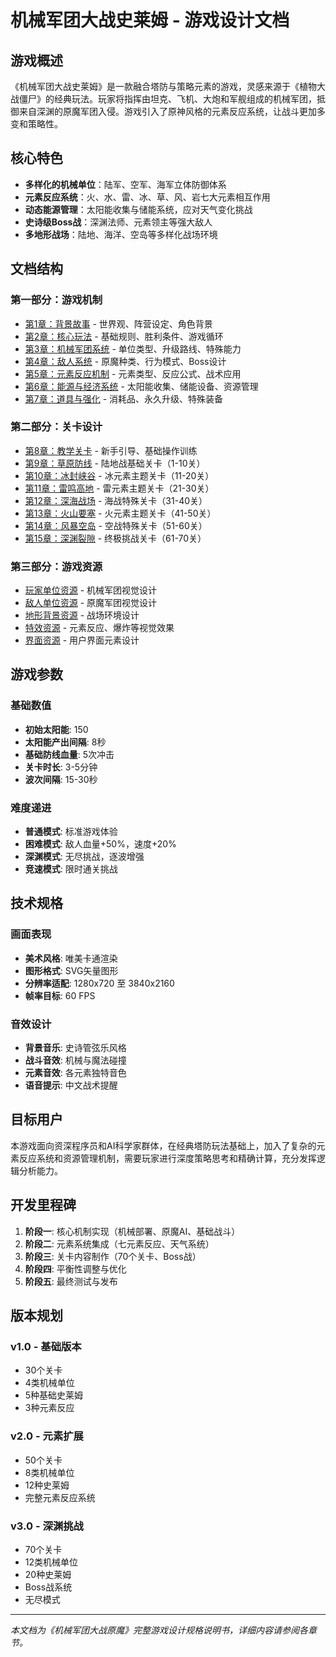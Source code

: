 # 机械军团大战史莱姆 - 游戏设计文档

## 游戏概述

《机械军团大战史莱姆》是一款融合塔防与策略元素的游戏，灵感来源于《植物大战僵尸》的经典玩法。玩家将指挥由坦克、飞机、大炮和军舰组成的机械军团，抵御来自深渊的原魔军团入侵。游戏引入了原神风格的元素反应系统，让战斗更加多变和策略性。

## 核心特色

- **多样化的机械单位**：陆军、空军、海军立体防御体系
- **元素反应系统**：火、水、雷、冰、草、风、岩七大元素相互作用
- **动态能源管理**：太阳能收集与储能系统，应对天气变化挑战
- **史诗级Boss战**：深渊法师、元素领主等强大敌人
- **多地形战场**：陆地、海洋、空岛等多样化战场环境

## 文档结构

### 第一部分：游戏机制

- [第1章：背景故事](chapter1.md) - 世界观、阵营设定、角色背景
- [第2章：核心玩法](chapter2.md) - 基础规则、胜利条件、游戏循环
- [第3章：机械军团系统](chapter3.md) - 单位类型、升级路线、特殊能力
- [第4章：敌人系统](chapter4.md) - 原魔种类、行为模式、Boss设计
- [第5章：元素反应机制](chapter5.md) - 元素类型、反应公式、战术应用
- [第6章：能源与经济系统](chapter6.md) - 太阳能收集、储能设备、资源管理
- [第7章：道具与强化](chapter7.md) - 消耗品、永久升级、特殊装备

### 第二部分：关卡设计

- [第8章：教学关卡](chapter8.md) - 新手引导、基础操作训练
- [第9章：草原防线](chapter9.md) - 陆地战基础关卡（1-10关）
- [第10章：冰封峡谷](chapter10.md) - 冰元素主题关卡（11-20关）
- [第11章：雷鸣高地](chapter11.md) - 雷元素主题关卡（21-30关）
- [第12章：深海战场](chapter12.md) - 海战特殊关卡（31-40关）
- [第13章：火山要塞](chapter13.md) - 火元素主题关卡（41-50关）
- [第14章：风暴空岛](chapter14.md) - 空战特殊关卡（51-60关）
- [第15章：深渊裂隙](chapter15.md) - 终极挑战关卡（61-70关）

### 第三部分：游戏资源

- [玩家单位资源](assets/player.html) - 机械军团视觉设计
- [敌人单位资源](assets/enemy.html) - 原魔军团视觉设计
- [地形背景资源](assets/background.html) - 战场环境设计
- [特效资源](assets/effects.html) - 元素反应、爆炸等视觉效果
- [界面资源](assets/ui.html) - 用户界面元素设计

## 游戏参数

### 基础数值
- **初始太阳能**: 150
- **太阳能产出间隔**: 8秒
- **基础防线血量**: 5次冲击
- **关卡时长**: 3-5分钟
- **波次间隔**: 15-30秒

### 难度递进
- **普通模式**: 标准游戏体验
- **困难模式**: 敌人血量+50%，速度+20%
- **深渊模式**: 无尽挑战，逐波增强
- **竞速模式**: 限时通关挑战

## 技术规格

### 画面表现
- **美术风格**: 唯美卡通渲染
- **图形格式**: SVG矢量图形
- **分辨率适配**: 1280x720 至 3840x2160
- **帧率目标**: 60 FPS

### 音效设计
- **背景音乐**: 史诗管弦乐风格
- **战斗音效**: 机械与魔法碰撞
- **元素音效**: 各元素独特音色
- **语音提示**: 中文战术提醒

## 目标用户

本游戏面向资深程序员和AI科学家群体，在经典塔防玩法基础上，加入了复杂的元素反应系统和资源管理机制，需要玩家进行深度策略思考和精确计算，充分发挥逻辑分析能力。

## 开发里程碑

1. **阶段一**: 核心机制实现（机械部署、原魔AI、基础战斗）
2. **阶段二**: 元素系统集成（七元素反应、天气系统）
3. **阶段三**: 关卡内容制作（70个关卡、Boss战）
4. **阶段四**: 平衡性调整与优化
5. **阶段五**: 最终测试与发布

## 版本规划

### v1.0 - 基础版本
- 30个关卡
- 4类机械单位
- 5种基础史莱姆
- 3种元素反应

### v2.0 - 元素扩展
- 50个关卡
- 8类机械单位
- 12种史莱姆
- 完整元素反应系统

### v3.0 - 深渊挑战
- 70个关卡
- 12类机械单位
- 20种史莱姆
- Boss战系统
- 无尽模式

---

*本文档为《机械军团大战原魔》完整游戏设计规格说明书，详细内容请参阅各章节。*
